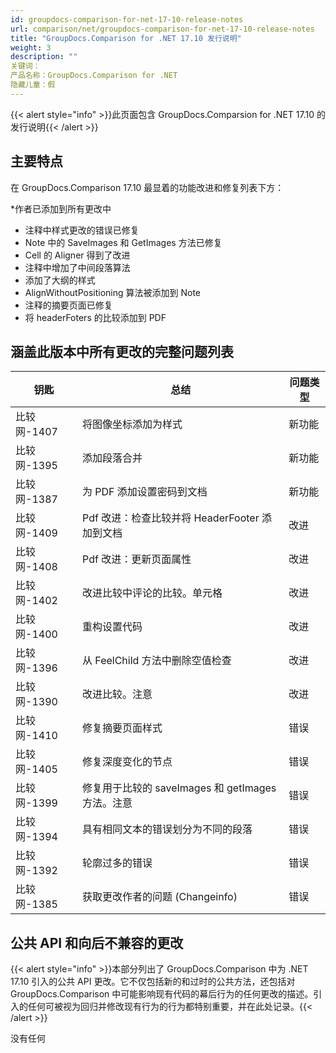```yaml
---
id: groupdocs-comparison-for-net-17-10-release-notes
url: comparison/net/groupdocs-comparison-for-net-17-10-release-notes
title: "GroupDocs.Comparison for .NET 17.10 发行说明"
weight: 3
description: ""
关键词：
产品名称：GroupDocs.Comparison for .NET
隐藏儿童：假
---
```

{{< alert style="info" >}}此页面包含 GroupDocs.Comparsion for .NET 17.10 的发行说明{{< /alert >}}

## 主要特点

在 GroupDocs.Comparison 17.10 最显着的功能改进和修复列表下方：

*作者已添加到所有更改中
* 注释中样式更改的错误已修复
* Note 中的 SaveImages 和 GetImages 方法已修复
* Cell 的 Aligner 得到了改进
* 注释中增加了中间段落算法
* 添加了大纲的样式
* AlignWithoutPositioning 算法被添加到 Note
* 注释的摘要页面已修复
* 将 headerFoters 的比较添加到 PDF

## 涵盖此版本中所有更改的完整问题列表

|钥匙 |总结 |问题类型 |
| --- | --- | --- |
|比较网-1407 |将图像坐标添加为样式 |新功能 |
|比较网-1395 |添加段落合并 |新功能 |
|比较网-1387 |为 PDF 添加设置密码到文档 |新功能 |
|比较网-1409 | Pdf 改进：检查比较并将 HeaderFooter 添加到文档 |改进 |
|比较网-1408 | Pdf 改进：更新页面属性 |改进 |
|比较网-1402 |改进比较中评论的比较。单元格 |改进 |
|比较网-1400 |重构设置代码 |改进 |
|比较网-1396 |从 FeelChild 方法中删除空值检查 |改进 |
|比较网-1390 |改进比较。注意 |改进 |
|比较网-1410 |修复摘要页面样式 |错误 |
|比较网-1405 |修复深度变化的节点 |错误 |
|比较网-1399 |修复用于比较的 saveImages 和 getImages 方法。注意 |错误 |
|比较网-1394 |具有相同文本的错误划分为不同的段落 |错误 |
|比较网-1392 |轮廓过多的错误 |错误 |
|比较网-1385 |获取更改作者的问题 (Changeinfo) |错误 |

## 公共 API 和向后不兼容的更改

{{< alert style="info" >}}本部分列出了 GroupDocs.Comparison 中为 .NET 17.10 引入的公共 API 更改。它不仅包括新的和过时的公共方法，还包括对 GroupDocs.Comparison 中可能影响现有代码的幕后行为的任何更改的描述。引入的任何可被视为回归并修改现有行为的行为都特别重要，并在此处记录。{{< /alert >}}

  


没有任何

